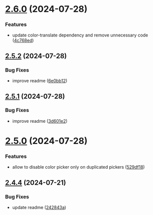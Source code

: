 # [2.6.0](https://github.com/jeronimoek/color-picker-universal/compare/v2.5.2...v2.6.0) (2024-07-28)


### Features

* update color-translate dependency and remove unnecessary code ([4c768ed](https://github.com/jeronimoek/color-picker-universal/commit/4c768edb4972d7e3d289b481b827e6ce7141f73d))



## [2.5.2](https://github.com/jeronimoek/color-picker-universal/compare/v2.5.1...v2.5.2) (2024-07-28)


### Bug Fixes

* improve readme ([6e0bb12](https://github.com/jeronimoek/color-picker-universal/commit/6e0bb12342c7d038b90444444c289f9dc4aa9742))



## [2.5.1](https://github.com/jeronimoek/color-picker-universal/compare/v2.5.0...v2.5.1) (2024-07-28)


### Bug Fixes

* improve readme ([3d601e2](https://github.com/jeronimoek/color-picker-universal/commit/3d601e2df02efd3071fb7cc10429314b6b29f13d))



# [2.5.0](https://github.com/jeronimoek/color-picker-universal/compare/v2.4.4...v2.5.0) (2024-07-28)


### Features

* allow to disable color picker only on duplicated pickers ([529df18](https://github.com/jeronimoek/color-picker-universal/commit/529df183a4e2e4788f1b681d29d65a75fee4eee0))



## [2.4.4](https://github.com/jeronimoek/color-picker-universal/compare/v2.4.3...v2.4.4) (2024-07-21)


### Bug Fixes

* update readme ([242843a](https://github.com/jeronimoek/color-picker-universal/commit/242843a82dcb4b109b4369ee4bfea0d4f01f1e27))



